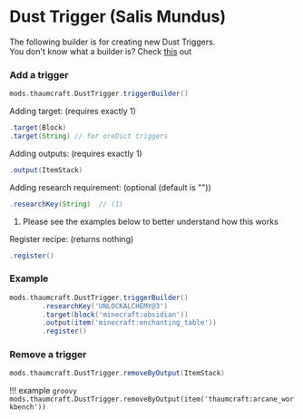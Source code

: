 # Dust Trigger (Salis Mundus)

The following builder is for creating new Dust Triggers. <br>
You don't know what a builder is? Check [this](https://groovyscript-docs.readthedocs.io/en/latest/groovy/builder/) out

### Add a trigger

```groovy
mods.thaumcraft.DustTrigger.triggerBuilder()
```

Adding target: (requires exactly 1)

```groovy
.target(Block)
.target(String) // for oreDict triggers
```

Adding outputs: (requires exactly 1)

```groovy
.output(ItemStack)
```

Adding research requirement: (optional (default is ""))

```groovy
.researchKey(String)  // (1)
```

1. Please see the examples below to better understand how this works

Register recipe: (returns nothing)

```groovy
.register()
```

### Example

```groovy
mods.thaumcraft.DustTrigger.triggerBuilder()
        .researchKey('UNLOCKALCHEMY@3')
        .target(block('minecraft:obsidian'))
        .output(item('minecraft:enchanting_table'))
        .register()
```

### Remove a trigger

```groovy
mods.thaumcraft.DustTrigger.removeByOutput(ItemStack)
```

!!! example
    ```groovy
    mods.thaumcraft.DustTrigger.removeByOutput(item('thaumcraft:arcane_workbench'))
    ```
